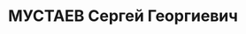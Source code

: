 ---
title: МУСТАЕВ Сергей Георгиевич
description: "Род. в 1900, Московская губ., Звенигородский уезд, дер. Ново-Никольское,\
  \ русский, обр.: начальное, б/п. Проживал: Наро-Фоминск, ул. Каляевская, д. 23.\
  \ Безработный. \n  Арестован 10.10.1936. Обв. в участии в к.-р. террористической\
  \ организации. Приговор: ВК ВС СССР, 07.03.1937 – ВМН. Расстрелян 08.03.1937, г.Москва.\
  \ \n  Реабилитирован ВК ВС СССР 15.12.1956"
---